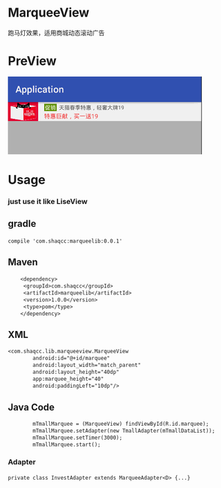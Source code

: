 # MarqueeView
跑马灯效果，适用商城动态滚动广告        

# PreView         
![ScreenShot](https://github.com/ShaqCc/MarqueeView/blob/master/screenshot/screen.gif)     

# Usage     
### just use it like LiseView        

## gradle         

`compile 'com.shaqcc:marqueelib:0.0.1'`          


## Maven       

        <dependency>
         <groupId>com.shaqcc</groupId>
         <artifactId>marqueelib</artifactId>
         <version>1.0.0</version>
         <type>pom</type>
        </dependency>      
    
## XML      

    <com.shaqcc.lib.marqueeview.MarqueeView
            android:id="@+id/marquee"
            android:layout_width="match_parent"
            android:layout_height="40dp"
            app:marquee_height="40"
            android:paddingLeft="10dp"/>         
            
## Java Code            

```
        mTmallMarquee = (MarqueeView) findViewById(R.id.marquee);
        mTmallMarquee.setAdapter(new TmallAdapter(mTmallDataList));
        mTmallMarquee.setTimer(3000);
        mTmallMarquee.start();
```      

### Adapter

`private class InvestAdapter extends MarqueeAdapter<D> {...}`







